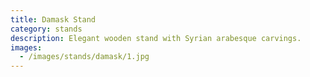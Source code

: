```yaml
---
title: Damask Stand
category: stands
description: Elegant wooden stand with Syrian arabesque carvings.
images:
  - /images/stands/damask/1.jpg
---
```

